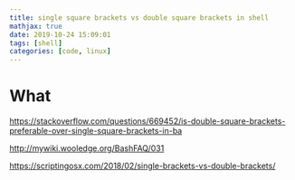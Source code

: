 ```yaml
---
title: single square brackets vs double square brackets in shell
mathjax: true
date: 2019-10-24 15:09:01
tags: [shell]
categories: [code, linux]
---
```


# What

https://stackoverflow.com/questions/669452/is-double-square-brackets-preferable-over-single-square-brackets-in-ba

http://mywiki.wooledge.org/BashFAQ/031

https://scriptingosx.com/2018/02/single-brackets-vs-double-brackets/
